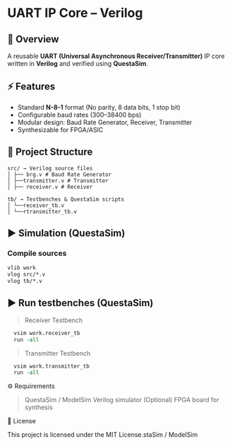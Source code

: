 # UART IP Core – Verilog

## 📖 Overview
A reusable **UART (Universal Asynchronous Receiver/Transmitter)** IP core written in **Verilog** and verified using **QuestaSim**.

## ⚡ Features
- Standard **N-8-1** format (No parity, 8 data bits, 1 stop bit)  
- Configurable baud rates (300–38400 bps)  
- Modular design: Baud Rate Generator, Receiver, Transmitter  
- Synthesizable for FPGA/ASIC  

## 📂 Project Structure
```
src/ → Verilog source files
│ ├── brg.v # Baud Rate Generator
│ ├──transmitter.v # Transmitter
│ ├── receiver.v # Receiver

tb/ → Testbenches & QuestaSim scripts
│ └──receiver_tb.v
│ └──rtransmitter_tb.v
```


## ▶️ Simulation (QuestaSim)

### Compile sources
```tcl
vlib work
vlog src/*.v
vlog tb/*.v

```
## ▶️ Run testbenches (QuestaSim)
  >Receiver Testbench
  ```tcl
    vsim work.receiver_tb
    run -all
```

  >Transmitter Testbench
  ```tcl
    vsim work.transmitter_tb
    run -all
  ```

⚙️ Requirements
  >QuestaSim / ModelSim
  >Verilog simulator
  >(Optional) FPGA board for synthesis

📜 License

This project is licensed under the MIT License.staSim / ModelSim


